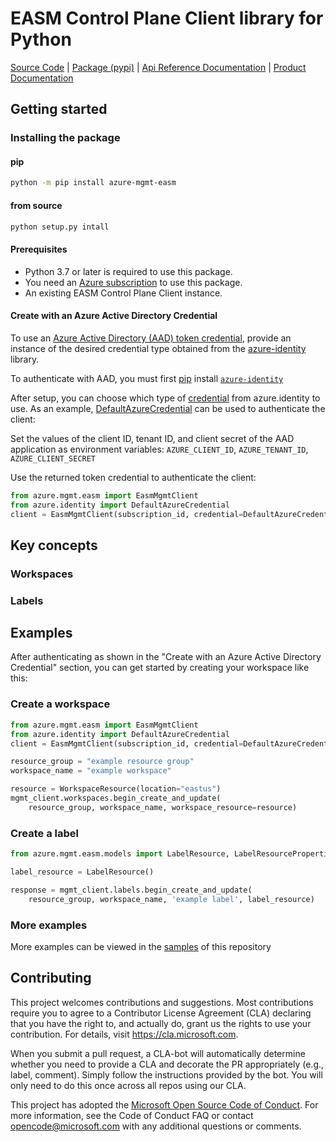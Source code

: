 
# EASM Control Plane Client library for Python
<!-- write necessary description of service -->
[Source Code][source_code] | [Package (pypi)][pypi] | [Api Reference Documentation][api_reference] | [Product Documentation][product_documentation]

## Getting started

### Installing the package

#### pip
```bash
python -m pip install azure-mgmt-easm
```

#### from source
```bash
python setup.py intall
```

#### Prerequisites

- Python 3.7 or later is required to use this package.
- You need an [Azure subscription][azure_sub] to use this package.
- An existing EASM Control Plane Client instance.
#### Create with an Azure Active Directory Credential
To use an [Azure Active Directory (AAD) token credential][authenticate_with_token],
provide an instance of the desired credential type obtained from the
[azure-identity][azure_identity_credentials] library.

To authenticate with AAD, you must first [pip][pip] install [`azure-identity`][azure_identity_pip]

After setup, you can choose which type of [credential][azure_identity_credentials] from azure.identity to use.
As an example, [DefaultAzureCredential][default_azure_credential] can be used to authenticate the client:

Set the values of the client ID, tenant ID, and client secret of the AAD application as environment variables:
`AZURE_CLIENT_ID`, `AZURE_TENANT_ID`, `AZURE_CLIENT_SECRET`

Use the returned token credential to authenticate the client:

```python
from azure.mgmt.easm import EasmMgmtClient
from azure.identity import DefaultAzureCredential
client = EasmMgmtClient(subscription_id, credential=DefaultAzureCredential())
```
## Key concepts

### Workspaces

### Labels

## Examples
After authenticating as shown in the "Create with an Azure Active Directory Credential" section, you can get started by creating your workspace like this:

### Create a workspace
```python
from azure.mgmt.easm import EasmMgmtClient
from azure.identity import DefaultAzureCredential
client = EasmMgmtClient(subscription_id, credential=DefaultAzureCredential())

resource_group = "example resource group"
workspace_name = "example workspace"

resource = WorkspaceResource(location="eastus")
mgmt_client.workspaces.begin_create_and_update(
	resource_group, workspace_name, workspace_resource=resource)
```

### Create a label
```python
from azure.mgmt.easm.models import LabelResource, LabelResourceProperties

label_resource = LabelResource()

response = mgmt_client.labels.begin_create_and_update(
	resource_group, workspace_name, 'example label', label_resource)
```

### More examples
More examples can be viewed in the [samples][samples] of this repository

## Contributing

This project welcomes contributions and suggestions. Most contributions require
you to agree to a Contributor License Agreement (CLA) declaring that you have
the right to, and actually do, grant us the rights to use your contribution.
For details, visit https://cla.microsoft.com.

When you submit a pull request, a CLA-bot will automatically determine whether
you need to provide a CLA and decorate the PR appropriately (e.g., label,
comment). Simply follow the instructions provided by the bot. You will only
need to do this once across all repos using our CLA.

This project has adopted the
[Microsoft Open Source Code of Conduct][code_of_conduct]. For more information,
see the Code of Conduct FAQ or contact opencode@microsoft.com with any
additional questions or comments.

<!-- LINKS -->
[code_of_conduct]: https://opensource.microsoft.com/codeofconduct/
[authenticate_with_token]: https://docs.microsoft.com/azure/cognitive-services/authentication?tabs=powershell#authenticate-with-an-authentication-token
[azure_identity_credentials]: https://github.com/Azure/azure-sdk-for-python/tree/main/sdk/identity/azure-identity#credentials
[azure_identity_pip]: https://pypi.org/project/azure-identity/
[default_azure_credential]: https://github.com/Azure/azure-sdk-for-python/tree/main/sdk/identity/azure-identity#defaultazurecredential
[pip]: https://pypi.org/project/pip/
[azure_sub]: https://azure.microsoft.com/free/

[samples]: https://github.com/nathanfalke/azure-sdk-for-python/tree/main/sdk/easm/azure-mgmt-easm/samples
[source_code]: https://github.com/Azure/azure-sdk-for-python/tree/main/sdk/easm/azure-easm/
[pypi]: https://pypi.org/project/azure-easm/
[api_reference]: https://review.learn.microsoft.com/en-us/rest/api/defenderforeasm/?branch=easm
[product_documentation]:  https://learn.microsoft.com/en-us/azure/external-attack-surface-management/
